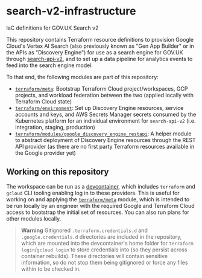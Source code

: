 # search-v2-infrastructure
IaC definitions for GOV.UK Search v2

This repository contains Terraform resource definitions to provision Google Cloud's Vertex AI Search
(also previously known as "Gen App Builder" or in the APIs as "Discovery Engine") for use as a
search engine for GOV.UK through [search-api-v2](https://github.com/alphagov/search-api-v2), and to
set up a data pipeline for analytics events to feed into the search engine model.

To that end, the following modules are part of this repository:
- [`terraform/meta`](terraform/meta/): Bootstrap Terraform Cloud project/workspaces, GCP projects,
  and workload federation between the two (applied locally with Terraform Cloud state)
- [`terraform/environment`](terraform/environment/): Set up Discovery Engine resources, service
  accounts and keys, and AWS Secrets Manager secrets consumed by the Kubernetes platform for an
  individual environment for `search-api-v2` (i.e. integration, staging, production)
- [`terraform/modules/google_discovery_engine_restapi`](terraform/modules/google_discovery_engine_restapi/):
  A helper module to abstract deployment of Discovery Engine resources through the REST API provider
  (as there are no first party Terraform resources available in the Google provider yet)

## Working on this repository
The workspace can be run as a [devcontainer](https://containers.dev/), which includes `terraform`
and `gcloud` CLI tooling enabling log in to these providers. This is useful for working on and
applying the [`terraform/meta`](terraform/meta/) module, which is intended to be run locally by an
engineer with the required Google and Terraform Cloud access to bootstrap the initial set of
resources. You can also run plans for other modules locally.

> **Warning**
> Gitignored `.terraform.credentials.d` and `.google.credentials.d` directories are included in the
> repository, which are mounted into the devcontainer's home folder for `terraform login`/`gcloud
> login` to store credentials into (so they persist across container rebuilds). These directories
> will contain sensitive information, so do not stop them being gitignored or force any files within
> to be checked in.
